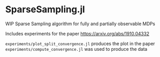 # SparseSampling.jl
WIP Sparse Sampling algorithm for fully and partially observable MDPs

Includes experiments for the paper https://arxiv.org/abs/1910.04332

`experiments/plot_split_convergence.jl` produces the plot in the paper
`experiments/compute_convergence.jl` was used to produce the data
